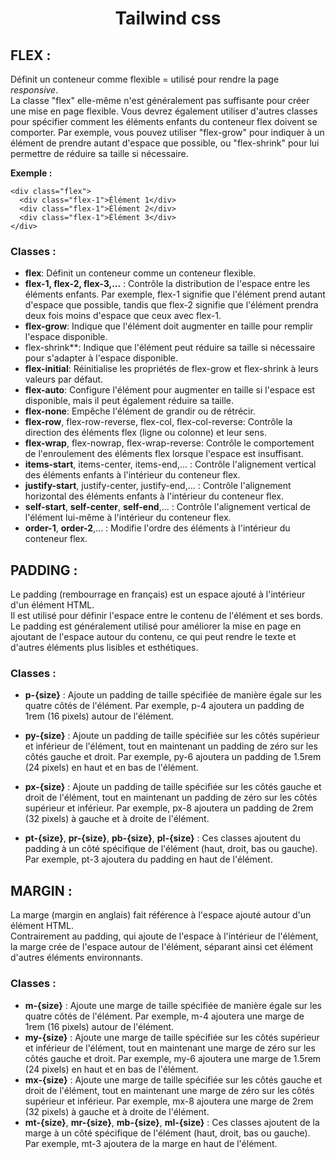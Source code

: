# <center>Tailwind css </center>

## FLEX :
Définit un conteneur comme flexible = utilisé pour rendre la page *responsive*.  
La classe "flex" elle-même n'est généralement pas suffisante pour créer une mise en page flexible. Vous devrez également utiliser d'autres classes pour spécifier comment les éléments enfants du conteneur flex doivent se comporter. Par exemple, vous pouvez utiliser "flex-grow" pour indiquer à un élément de prendre autant d'espace que possible, ou "flex-shrink" pour lui permettre de réduire sa taille si nécessaire.

**Exemple :**

```
<div class="flex">
  <div class="flex-1">Élément 1</div>
  <div class="flex-1">Élément 2</div>
  <div class="flex-1">Élément 3</div>
</div>
```

### Classes :
- **flex**: Définit un conteneur comme un conteneur flexible.
- **flex-1, flex-2, flex-3,...** : Contrôle la distribution de l'espace entre les éléments enfants. Par exemple, flex-1 signifie que l'élément prend autant d'espace que possible, tandis que flex-2 signifie que l'élément prendra deux fois moins d'espace que ceux avec flex-1.
- **flex-grow**: Indique que l'élément doit augmenter en taille pour remplir l'espace disponible.
- flex-shrink**: Indique que l'élément peut réduire sa taille si nécessaire pour s'adapter à l'espace disponible.
- **flex-initial**: Réinitialise les propriétés de flex-grow et flex-shrink à leurs valeurs par défaut.
- **flex-auto**: Configure l'élément pour augmenter en taille si l'espace est disponible, mais il peut également réduire sa taille.
- **flex-none**: Empêche l'élément de grandir ou de rétrécir.
- **flex-row**, flex-row-reverse, flex-col, flex-col-reverse: Contrôle la direction des éléments flex (ligne ou colonne) et leur sens.
- **flex-wrap**, flex-nowrap, flex-wrap-reverse: Contrôle le comportement de l'enroulement des éléments flex lorsque l'espace est insuffisant.
- **items-start**, items-center, items-end,... : Contrôle l'alignement vertical des éléments enfants à l'intérieur du conteneur flex.
- **justify-start**, justify-center, justify-end,... : Contrôle l'alignement horizontal des éléments enfants à l'intérieur du conteneur flex.
- **self-start**, **self-center**, **self-end**,... : Contrôle l'alignement vertical de l'élément lui-même à l'intérieur du conteneur flex.
- **order-1**, **order-2**,... : Modifie l'ordre des éléments à l'intérieur du conteneur flex.


## PADDING :
Le padding (rembourrage en français) est un espace ajouté à l'intérieur d'un élément HTML.  
Il est utilisé pour définir l'espace entre le contenu de l'élément et ses bords. Le padding est généralement utilisé pour améliorer la mise en page en ajoutant de l'espace autour du contenu, ce qui peut rendre le texte et d'autres éléments plus lisibles et esthétiques.

### Classes :
- **p-{size}** : Ajoute un padding de taille spécifiée de manière égale sur les quatre côtés de l'élément. Par exemple, p-4 ajoutera un padding de 1rem (16 pixels) autour de l'élément.

- **py-{size}** : Ajoute un padding de taille spécifiée sur les côtés supérieur et inférieur de l'élément, tout en maintenant un padding de zéro sur les côtés gauche et droit. Par exemple, py-6 ajoutera un padding de 1.5rem (24 pixels) en haut et en bas de l'élément.

- **px-{size}** : Ajoute un padding de taille spécifiée sur les côtés gauche et droit de l'élément, tout en maintenant un padding de zéro sur les côtés supérieur et inférieur. Par exemple, px-8 ajoutera un padding de 2rem (32 pixels) à gauche et à droite de l'élément.

- **pt-{size}**, **pr-{size}**, **pb-{size}**, **pl-{size}** : Ces classes ajoutent du padding à un côté spécifique de l'élément (haut, droit, bas ou gauche). Par exemple, pt-3 ajoutera du padding en haut de l'élément.

## MARGIN :
La marge (margin en anglais) fait référence à l'espace ajouté autour d'un élément HTML.  
Contrairement au padding, qui ajoute de l'espace à l'intérieur de l'élément, la marge crée de l'espace autour de l'élément, séparant ainsi cet élément d'autres éléments environnants.

### Classes :
- **m-{size}** : Ajoute une marge de taille spécifiée de manière égale sur les quatre côtés de l'élément. Par exemple, m-4 ajoutera une marge de 1rem (16 pixels) autour de l'élément.
- **my-{size}** : Ajoute une marge de taille spécifiée sur les côtés supérieur et inférieur de l'élément, tout en maintenant une marge de zéro sur les côtés gauche et droit. Par exemple, my-6 ajoutera une marge de 1.5rem (24 pixels) en haut et en bas de l'élément.
- **mx-{size}** : Ajoute une marge de taille spécifiée sur les côtés gauche et droit de l'élément, tout en maintenant une marge de zéro sur les côtés supérieur et inférieur. Par exemple, mx-8 ajoutera une marge de 2rem (32 pixels) à gauche et à droite de l'élément.
- **mt-{size}**, **mr-{size}**, **mb-{size}**, **ml-{size}** : Ces classes ajoutent de la marge à un côté spécifique de l'élément (haut, droit, bas ou gauche). Par exemple, mt-3 ajoutera de la marge en haut de l'élément.
